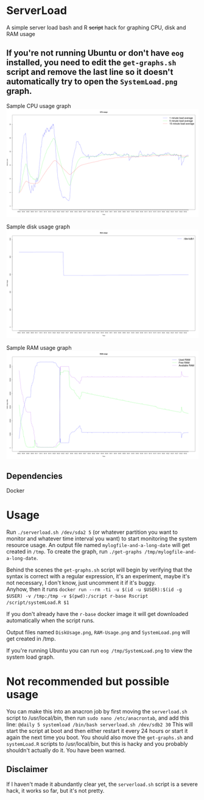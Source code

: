 # ServerLoad
A simple server load bash and R ~~script~~ hack for graphing CPU, disk and RAM usage

## If you're not running Ubuntu or don't have `eog` installed, you need to edit the `get-graphs.sh` script and remove the last line so it doesn't automatically try to open the `SystemLoad.png` graph.

Sample CPU usage graph
![Disk-graph](https://raw.githubusercontent.com/oskarvid/ServerLoad/master/.SystemLoad.png)

Sample disk usage graph
![Disk-graph](https://raw.githubusercontent.com/oskarvid/ServerLoad/master/.DiskUsage.png)

Sample RAM usage graph
![Disk-graph](https://raw.githubusercontent.com/oskarvid/ServerLoad/master/.RAM-Usage.png)


## Dependencies
Docker

# Usage
Run `./serverload.sh /dev/sda2 5` (or whatever partition you want to monitor and whatever time interval you want) to start monitoring the system resource usage. An output file named `mylogfile-and-a-long-date` will get created in `/tmp`.
To create the graph, run `./get-graphs /tmp/mylogfile-and-a-long-date`.

Behind the scenes the `get-graphs.sh` script will begin by verifying that the syntax is correct with a regular expression, 
it's an experiment, maybe it's not necessary, I don't know, just uncomment it if it's buggy.  
Anyhow, then it runs 
`docker run --rm -ti -u $(id -u $USER):$(id -g $USER) -v /tmp:/tmp -v $(pwd):/script r-base Rscript /script/systemLoad.R $1`

If you don't already have the `r-base` docker image it will get downloaded automatically when the script runs.

Output files named `DiskUsage.png`, `RAM-Usage.png` and `SystemLoad.png` will get created in /tmp.

If you're running Ubuntu you can run `eog /tmp/SystemLoad.png` to view the system load graph.

# Not recommended but possible usage
You can make this into an anacron job by first moving the `serverload.sh` script to /usr/local/bin, 
then run `sudo nano /etc/anacrontab`, and add this line: `@daily 5 systemload /bin/bash serverload.sh /dev/sdb2 30`
This will start the script at boot and then either restart it every 24 hours or start it again the next time you boot.
You should also move the `get-graphs.sh` and `systemLoad.R` scripts to /usr/local/bin, but this is hacky and you probably shouldn't actually do it. You have been warned.

## Disclaimer
If I haven't made it abundantly clear yet, the `serverload.sh` script is a severe hack, it works so far, but it's not pretty.
